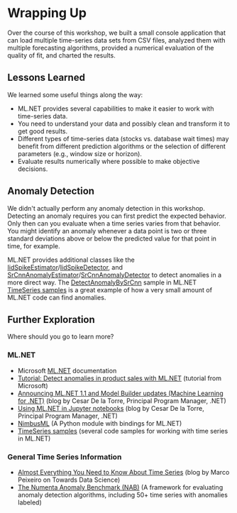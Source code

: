 # Wrapping Up

Over the course of this workshop, we built a small console application that can load multiple time-series data sets from CSV files, analyzed them with multiple forecasting algorithms, provided a numerical evaluation of the quality of fit, and charted the results.

## Lessons Learned

We learned some useful things along the way:

* ML.NET provides several capabilities to make it easier to work with time-series data.
* You need to understand your data and possibly clean and transform it to get good results.
* Different types of time-series data (stocks vs. database wait times) may benefit from different prediction algorithms or the selection of different parameters (e.g., window size or horizon).
* Evaluate results numerically where possible to make objective decisions.

## Anomaly Detection

We didn't actually perform any anomaly detection in this workshop.
Detecting an anomaly requires you can first predict the expected behavior.
Only then can you evaluate when a time series varies from that behavior.
You might identify an anomaly whenever a data point is two or three standard deviations above or below the predicted value for that point in time, for example.

ML.NET provides additional classes like the [IidSpikeEstimator](https://docs.microsoft.com/en-us/dotnet/api/microsoft.ml.transforms.timeseries.iidspikeestimator)/[IidSpikeDetector](https://docs.microsoft.com/en-us/dotnet/api/microsoft.ml.transforms.timeseries.iidspikedetector), and [SrCnnAnomalyEstimator](https://docs.microsoft.com/en-us/dotnet/api/microsoft.ml.transforms.timeseries.srcnnanomalyestimator)/[SrCnnAnomalyDetector](https://docs.microsoft.com/en-us/dotnet/api/microsoft.ml.transforms.timeseries.srcnnanomalydetector) to detect anomalies in a more direct way.
The [DetectAnomalyBySrCnn](https://github.com/dotnet/machinelearning/blob/master/docs/samples/Microsoft.ML.Samples/Dynamic/Transforms/TimeSeries/DetectAnomalyBySrCnn.cs) sample in ML.NET [TimeSeries samples](https://github.com/dotnet/machinelearning/tree/master/docs/samples/Microsoft.ML.Samples/Dynamic/Transforms/TimeSeries) is a great example of how a very small amount of ML.NET code can find anomalies.

## Further Exploration

Where should you go to learn more?

### ML.NET

* Microsoft [ML.NET](https://dotnet.microsoft.com/apps/machinelearning-ai/ml-dotnet) documentation
* [Tutorial: Detect anomalies in product sales with ML.NET](https://docs.microsoft.com/en-us/dotnet/machine-learning/tutorials/sales-anomaly-detection) (tutorial from Microsoft)
* [Announcing ML.NET 1.1 and Model Builder updates (Machine Learning for .NET)](https://devblogs.microsoft.com/dotnet/announcing-ml-net-1-1-and-model-builder-updates-machine-learning-for-net/) (blog by Cesar De la Torre, Principal Program Manager, .NET)
* [Using ML.NET in Jupyter notebooks](https://devblogs.microsoft.com/cesardelatorre/using-ml-net-in-jupyter-notebooks/) (blog by Cesar De la Torre, Principal Program Manager, .NET)
* [NimbusML](https://docs.microsoft.com/en-us/NimbusML/overview) (A Python module with bindings for ML.NET)
* [TimeSeries samples](https://github.com/dotnet/machinelearning/tree/master/docs/samples/Microsoft.ML.Samples/Dynamic/Transforms/TimeSeries) (several code samples for working with time series in ML.NET)

### General Time Series Information

* [Almost Everything You Need to Know About Time Series](https://towardsdatascience.com/almost-everything-you-need-to-know-about-time-series-860241bdc578) (blog by Marco Peixeiro on Towards Data Science)
* [The Numenta Anomaly Benchmark (NAB)](https://github.com/numenta/NAB) (A framework for evaluating anomaly detection algorithms, including 50+ time series with anomalies labeled)

